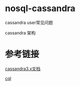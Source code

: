 # nosql-cassandra
cassandra user常见问题

cassandra 架构

# 参考链接 #

[cassandra3.x文档](http://docs.datastax.com/en/cassandra/3.0/cassandra/cassandraAbout.html?hl=cql)

[cql](http://docs.datastax.com/en/cql/3.3/index.html)